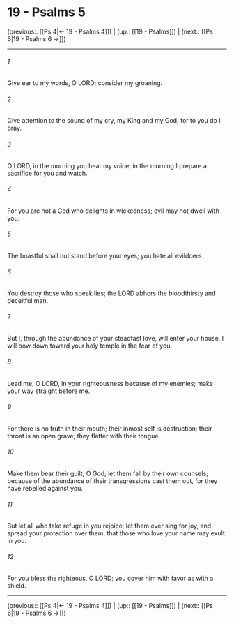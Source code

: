 # 19 - Psalms 5

(previous:: [[Ps 4|← 19 - Psalms 4]]) | (up:: [[19 - Psalms]]) | (next:: [[Ps 6|19 - Psalms 6 →]])

***


###### 1 
Give ear to my words, O LORD; consider my groaning. 

###### 2 
Give attention to the sound of my cry, my King and my God, for to you do I pray. 

###### 3 
O LORD, in the morning you hear my voice; in the morning I prepare a sacrifice for you and watch. 

###### 4 
For you are not a God who delights in wickedness; evil may not dwell with you. 

###### 5 
The boastful shall not stand before your eyes; you hate all evildoers. 

###### 6 
You destroy those who speak lies; the LORD abhors the bloodthirsty and deceitful man. 

###### 7 
But I, through the abundance of your steadfast love, will enter your house. I will bow down toward your holy temple in the fear of you. 

###### 8 
Lead me, O LORD, in your righteousness because of my enemies; make your way straight before me. 

###### 9 
For there is no truth in their mouth; their inmost self is destruction; their throat is an open grave; they flatter with their tongue. 

###### 10 
Make them bear their guilt, O God; let them fall by their own counsels; because of the abundance of their transgressions cast them out, for they have rebelled against you. 

###### 11 
But let all who take refuge in you rejoice; let them ever sing for joy, and spread your protection over them, that those who love your name may exult in you. 

###### 12 
For you bless the righteous, O LORD; you cover him with favor as with a shield.

***

(previous:: [[Ps 4|← 19 - Psalms 4]]) | (up:: [[19 - Psalms]]) | (next:: [[Ps 6|19 - Psalms 6 →]])
